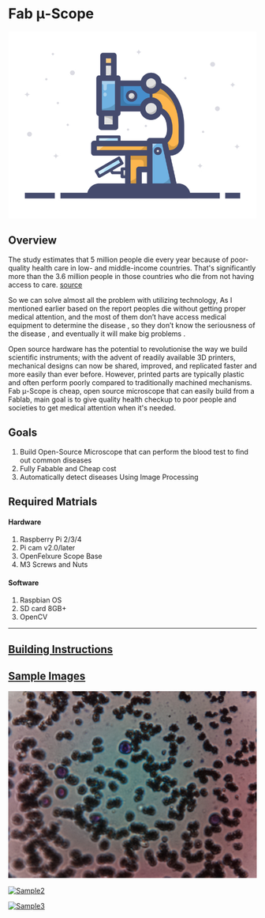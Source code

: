 # Fab μ-Scope

![Image](https://raw.githubusercontent.com/salmanfarisvp/Fab-MicroScope/master/res/img/scope_logo.jpg) 

## Overview

The study estimates that 5 million people die every year because of poor-quality health care in low- and middle-income countries. That's significantly more than the 3.6 million people in those countries who die from not having access to care.  [source](https://www.npr.org/sections/goatsandsoda/2018/09/05/644928153/what-kills-5-million-people-a-year-its-not-just-disease)

So we can solve almost all the problem with utilizing technology, As I mentioned earlier based on the report peoples die without getting proper medical attention, and the most of them don’t have access medical equipment to determine the disease , so they don’t know the seriousness of the disease , and eventually it will make big problems . 

Open source hardware has the potential to revolutionise the way we build scientific instruments; with the advent of readily available 3D printers, mechanical designs can now be shared, improved, and replicated faster and more easily than ever before. However, printed parts are typically plastic and often perform poorly compared to traditionally machined mechanisms.
Fab μ-Scope is cheap, open source microscope that can easily build from a Fablab, main goal is to give quality health checkup to poor people and societies to get medical attention when it's needed. 

## Goals

1. Build Open-Source Microscope that can perform the blood test to find out common diseases 
2. Fully Fabable and Cheap cost
3. Automatically detect diseases Using Image Processing 

## Required Matrials 

#### Hardware 

1. Raspberry Pi 2/3/4
2. Pi cam v2.0/later
3. OpenFelxure Scope Base
4. M3 Screws and Nuts

#### Software 

1. Raspbian OS 
2. SD card 8GB+
3. OpenCV

<hr>

<h2> <a href="https://github.com/salmanfarisvp/Fab-MicroScope/blob/master/BuildingInstructions.md">Building Instructions </h2>

## Sample Images 

![Sample1](https://raw.githubusercontent.com/salmanfarisvp/Fab-MicroScope/master/res/img/one.jpg)

![Sample2](https://raw.githubusercontent.com/salmanfarisvp/Fab-MicroScope/master/res/img/two.jpg)

![Sample3](https://raw.githubusercontent.com/salmanfarisvp/Fab-MicroScope/master/res/img/three.jpg)

















